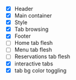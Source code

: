 * [x] Header
* [x] Main container
* [x] Style
* [x] Tab browsing
* [x] Footer
* [ ] Home tab flesh
* [ ] Menu tab flesh
* [ ] Reservations tab flesh
* [x] interactive tabs
* [x] tab bg color toggling